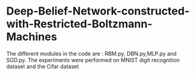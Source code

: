 # Deep-Belief-Network-constructed-with-Restricted-Boltzmann-Machines
The different modules in the code are : RBM.py, DBN.py,MLP.py and SGD.py.
The experiments were performed on MNIST digit recognition dataset and the Cifar dataset
